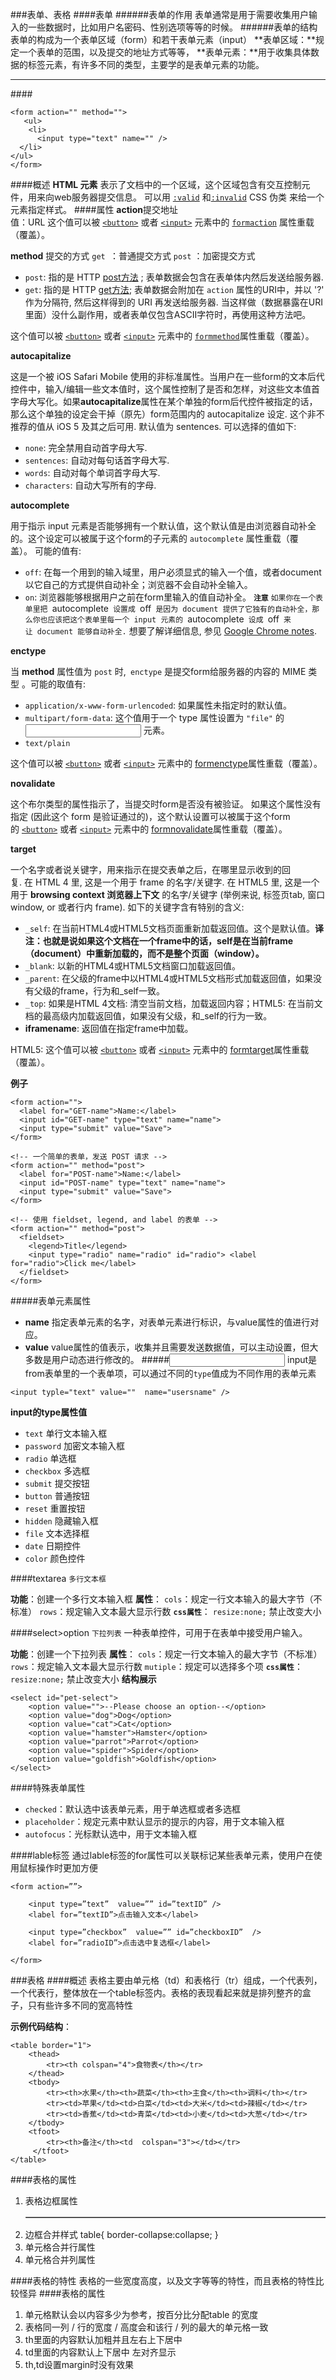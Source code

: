 ###表单、表格
####表单
######表单的作用
表单通常是用于需要收集用户输入的一些数据时，比如用户名密码、性别选项等等的时候。
######表单的结构
表单的构成为一个表单区域（form）和若干表单元素（input）
**表单区域：**规定一个表单的范围，以及提交的地址方式等等，
**表单元素：**用于收集具体数据的标签元素，有许多不同的类型，主要学的是表单元素的功能。
***
####<form>
```
<form action="" method="">
   <ul>
    <li>
      <input type="text" name="" />
  </li>
</ul>
</form>
```
####概述
**HTML <form> 元素** 表示了文档中的一个区域，这个区域包含有交互控制元件，用来向web服务器提交信息。
可以用 [`:valid`](https://developer.mozilla.org/zh-CN/docs/Web/CSS/:valid ":valid CSS 伪类表示内容验证正确的<input> 或其他 <form> 元素。这能简单地将校验字段展示为一种能让用户辨别出其输入数据的正确性的样式。") 和[`:invalid`](https://developer.mozilla.org/zh-CN/docs/Web/CSS/:invalid "此页面仍未被本地化, 期待您的翻译!") CSS 伪类 来给一个元素指定样式。
####属性
**action**提交地址   
值：URL
这个值可以被 [`<button>`](https://developer.mozilla.org/zh-CN/docs/Web/HTML/Element/button "HTML <button> 元素表示一个可点击的按钮，可以用在表单或文档其它需要使用简单标准按钮的地方。") 或者 [`<input>`](https://developer.mozilla.org/zh-CN/docs/Web/HTML/Element/input "HTML <input> 元素用于为基于Web的表单创建交互式控件，以便接受来自用户的数据。") 元素中的 [`formaction`](https://developer.mozilla.org/zh-CN/docs/Web/HTML/Element/button#attr-formaction) 属性重载（覆盖）。

**method** 提交的方式
`get `：普通提交方式
`post` ：加密提交方式
*   `post`: 指的是 HTTP [post方法](http://www.w3.org/Protocols/rfc2616/rfc2616-sec9.html#sec9.5 "http://www.w3.org/Protocols/rfc2616/rfc2616-sec9.html#sec9.5") ; 表单数据会包含在表单体内然后发送给服务器.
*   `get`: 指的是 HTTP [get方法](http://www.w3.org/Protocols/rfc2616/rfc2616-sec9.html#sec9.3 "http://www.w3.org/Protocols/rfc2616/rfc2616-sec9.html#sec9.3"); 表单数据会附加在 `action` 属性的URI中，并以 '?' 作为分隔符, 然后这样得到的 URI 再发送给服务器. 当这样做（数据暴露在URI里面）没什么副作用，或者表单仅包含ASCII字符时，再使用这种方法吧。

这个值可以被 [`<button>`](https://developer.mozilla.org/zh-CN/docs/Web/HTML/Element/button "HTML <button> 元素表示一个可点击的按钮，可以用在表单或文档其它需要使用简单标准按钮的地方。") 或者 [`<input>`](https://developer.mozilla.org/zh-CN/docs/Web/HTML/Element/input "HTML <input> 元素用于为基于Web的表单创建交互式控件，以便接受来自用户的数据。") 元素中的 [`formmethod`](https://developer.mozilla.org/zh-CN/docs/Web/HTML/Element/button#attr-formmethod)属性重载（覆盖）。


**autocapitalize**

这是一个被 iOS Safari Mobile 使用的非标准属性。当用户在一些form的文本后代控件中，输入/编辑一些文本值时，这个属性控制了是否和怎样，对这些文本值首字母大写化。如果**autocapitalize**属性在某个单独的form后代控件被指定的话，那么这个单独的设定会干掉（原先）form范围内的 autocapitalize 设定. 这个非不推荐的值从 iOS 5 及其之后可用. 默认值为 sentences. 可以选择的值如下:
* `none`: 完全禁用自动首字母大写.
* `sentences`: 自动对每句话首字母大写.
* `words`: 自动对每个单词首字母大写.
* `characters`: 自动大写所有的字母.

**autocomplete**

用于指示 input 元素是否能够拥有一个默认值，这个默认值是由浏览器自动补全的。这个设定可以被属于这个form的子元素的 `autocomplete` 属性重载（覆盖）。 可能的值有:

*   `off`: 在每一个用到的输入域里，用户必须显式的输入一个值，或者document 以它自己的方式提供自动补全；浏览器不会自动补全输入。
*   `on`: 浏览器能够根据用户之前在form里输入的值自动补全。
**`注意`**
`如果你在一个表单里把 `autocomplete` 设置成 `off` 是因为 document 提供了它独有的自动补全，那么你也应该把这个表单里每一个 input 元素的 `autocomplete` 设成 `off` 来让 document 能够自动补全.` 想要了解详细信息, 参见 [Google Chrome notes](https://developer.mozilla.org/zh-CN/docs/Web/HTML/Element/form#Google_Chrome_notes).

**enctype**

当 **method** 属性值为 `post` 时,` enctype` 是提交form给服务器的内容的 MIME 类型 。可能的取值有:
* `application/x-www-form-urlencoded`: 如果属性未指定时的默认值。
* `multipart/form-data`: 这个值用于一个 type 属性设置为 `"file"` 的 **<input>** 元素。
* `text/plain`

这个值可以被 [`<button>`](https://developer.mozilla.org/zh-CN/docs/Web/HTML/Element/button "HTML <button> 元素表示一个可点击的按钮，可以用在表单或文档其它需要使用简单标准按钮的地方。") 或者 [`<input>`](https://developer.mozilla.org/zh-CN/docs/Web/HTML/Element/input "HTML <input> 元素用于为基于Web的表单创建交互式控件，以便接受来自用户的数据。") 元素中的 [formenctype](https://developer.mozilla.org/zh-CN/docs/Web/HTML/Element/button#attr-formenctype)属性重载（覆盖）。



**novalidate**

这个布尔类型的属性指示了，当提交时form是否没有被验证。 如果这个属性没有指定 (因此这个 form 是验证通过的)，这个默认设置可以被属于这个form的 [`<button>`](https://developer.mozilla.org/zh-CN/docs/Web/HTML/Element/button "HTML <button> 元素表示一个可点击的按钮，可以用在表单或文档其它需要使用简单标准按钮的地方。") 或者 [`<input>`](https://developer.mozilla.org/zh-CN/docs/Web/HTML/Element/input "HTML <input> 元素用于为基于Web的表单创建交互式控件，以便接受来自用户的数据。") 元素中的 [formnovalidate](https://developer.mozilla.org/zh-CN/docs/Web/HTML/Element/button#attr-formnovalidate)属性重载（覆盖）。

**target**

一个名字或者说关键字，用来指示在提交表单之后，在哪里显示收到的回复. 在 HTML 4 里, 这是一个用于 frame 的名字/关键字. 在 HTML5 里, 这是一个用于 **browsing context 浏览器上下文** 的名字/关键字 (举例来说, 标签页tab, 窗口window, or 或者行内 frame). 如下的关键字含有特别的含义:

*   `_self`: 在当前HTML4或HTML5文档页面重新加载返回值。这个是默认值。**译注：也就是说如果这个文档在一个frame中的话，self是在当前frame（document）中重新加载的，而不是整个页面（window）。**
*   `_blank`: 以新的HTML4或HTML5文档窗口加载返回值。
*   `_parent`: 在父级的frame中以HTML4或HTML5文档形式加载返回值，如果没有父级的frame，行为和_self一致。
*   `_top`: 如果是HTML 4文档: 清空当前文档，加载返回内容；HTML5: 在当前文档的最高级内加载返回值，如果没有父级，和_self的行为一致。
*   **iframename**: 返回值在指定frame中加载。

HTML5: 这个值可以被 [`<button>`](https://developer.mozilla.org/zh-CN/docs/Web/HTML/Element/button "HTML <button> 元素表示一个可点击的按钮，可以用在表单或文档其它需要使用简单标准按钮的地方。") 或者 [`<input>`](https://developer.mozilla.org/zh-CN/docs/Web/HTML/Element/input "HTML <input> 元素用于为基于Web的表单创建交互式控件，以便接受来自用户的数据。") 元素中的 [formtarget](https://developer.mozilla.org/zh-CN/docs/Web/HTML/Element/button#attr-formtarget)属性重载（覆盖）。

**例子**
```<!-- 一个简单的表单，这个表单会发送一个 GET 请求 -->
<form action="">
  <label for="GET-name">Name:</label>
  <input id="GET-name" type="text" name="name">
  <input type="submit" value="Save">
</form>

<!-- 一个简单的表单，发送 POST 请求 -->
<form action="" method="post">
  <label for="POST-name">Name:</label>
  <input id="POST-name" type="text" name="name">
  <input type="submit" value="Save">
</form>

<!-- 使用 fieldset, legend, and label 的表单 -->
<form action="" method="post">
  <fieldset>
    <legend>Title</legend>
    <input type="radio" name="radio" id="radio"> <label for="radio">Click me</label>
  </fieldset>
</form>
```

#####表单元素属性
* **name**
指定表单元素的名字，对表单元素进行标识，与value属性的值进行对应。
* **value**
value属性的值表示，收集并且需要发送数据值，可以主动设置，但大多数是用户动态进行修改的。
#####<input>
input是from表单里的一个表单项，可以通过不同的`type`值成为不同作用的表单元素
```
<input typle="text" value=""  name="usersname" />
```
**input的type属性值**
* `text` 单行文本输入框
* `password` 加密文本输入框
* `radio` 单选框
* `checkbox` 多选框
* `submit` 提交按钮
* `button` 普通按钮
* `reset` 重置按钮
* `hidden` 隐藏输入框
* `file` 文本选择框
* `date` 日期控件  
* `color` 颜色控件

####textarea
`多行文本框`

**功能**：创建一个多行文本输入框
**属性**：
`cols`：规定一行文本输入的最大字节（不标准）
`rows`：规定输入文本最大显示行数
**`css属性`**：
`resize:none;`  禁止改变大小

####select>option
`下拉列表`
一种表单控件，可用于在表单中接受用户输入。

**功能**：创建一个下拉列表
**属性**：
`cols`：规定一行文本输入的最大字节（不标准）
`rows`：规定输入文本最大显示行数
`mutiple`：规定可以选择多个项
**`css属性`**：
`resize:none;`  禁止改变大小
**结构展示**
```
<select id="pet-select">
    <option value="">--Please choose an option--</option>
    <option value="dog">Dog</option>
    <option value="cat">Cat</option>
    <option value="hamster">Hamster</option>
    <option value="parrot">Parrot</option>
    <option value="spider">Spider</option>
    <option value="goldfish">Goldfish</option>
</select>
```
####特殊表单属性

* `checked`：默认选中该表单元素，用于单选框或者多选框
* `placeholder`：规定元素中默认显示的提示的内容，用于文本输入框
* `autofocus`：光标默认选中，用于文本输入框

####lable标签
通过lable标签的for属性可以关联标记某些表单元素，使用户在使用鼠标操作时更加方便
```
<form action=””>

    <input type=”text”  value=”” id=”textID” />
    <label for=”textID”>点击输入文本</label>

    <input type=”checkbox”  value=”” id=”checkboxID”  />
    <label for=”radioID”>点击选中复选框</label>

</form>
```

###表格
####概述
表格主要由单元格（td）和表格行（tr）组成，一个代表列，一个代表行，整体放在一个table标签内。表格的表现看起来就是排列整齐的盒子，只有些许多不同的宽高特性

**示例代码结构**：
```
<table border="1">
    <thead>
        <tr><th colspan="4">食物表</th></tr>
    </thead>
    <tbody>
        <tr><th>水果</th><th>蔬菜</th><th>主食</th><th>调料</th></tr>
        <tr><td>苹果</td><td>白菜</td><td>大米</td><td>辣椒</td></tr>
        <tr><td>香蕉</td><td>青菜</td><td>小麦</td><td>大葱</td></tr>
    </tbody>
    <tfoot>
        <tr><th>备注</th><td  colspan="3"></td></tr>
     </tfoot>
</table>	
```
####表格的属性
1. 表格边框属性
    <table border='1'></table>
2. 边框合并样式
    table{ border-collapse:collapse; }
3. 单元格合并行属性
    <td rowspan='2'><td>
4. 单元格合并列属性
    <td colspan='3'><td>

####表格的特性
表格的一些宽度高度，以及文字等等的特性，而且表格的特性比较怪异
####表格的属性
1. 单元格默认会以内容多少为参考，按百分比分配table 的宽度
2. 表格同一列 / 行的宽度 / 高度会和该行 / 列的最大的单元格一致
3. th里面的内容默认加粗并且左右上下居中
4. td里面的内容默认上下居中 左对齐显示
5. th,td设置margin时没有效果